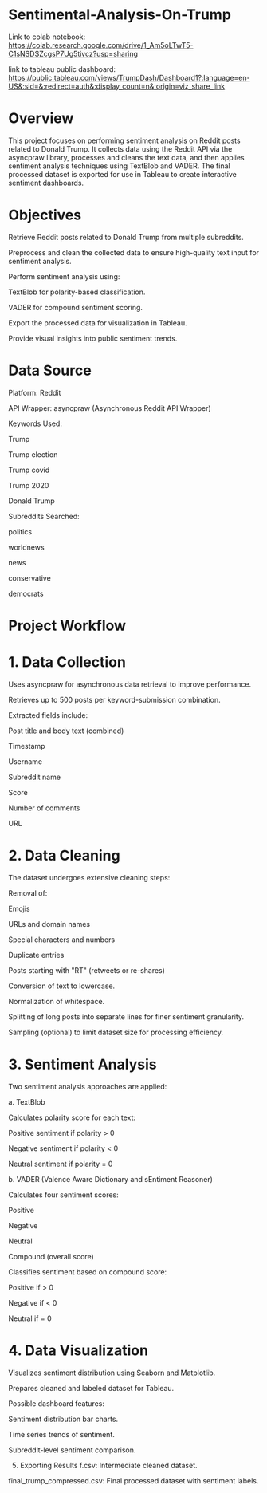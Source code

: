 # Sentimental-Analysis-On-Trump
Link to colab notebook: https://colab.research.google.com/drive/1_Am5oLTwT5-C1sNSDSZcgsP7Ug5tivcz?usp=sharing

link to tableau public dashboard: https://public.tableau.com/views/TrumpDash/Dashboard1?:language=en-US&:sid=&:redirect=auth&:display_count=n&:origin=viz_share_link
# Overview
This project focuses on performing sentiment analysis on Reddit posts related to Donald Trump.
It collects data using the Reddit API via the asyncpraw library, processes and cleans the text data, and then applies sentiment analysis techniques using TextBlob and VADER.
The final processed dataset is exported for use in Tableau to create interactive sentiment dashboards.

# Objectives
Retrieve Reddit posts related to Donald Trump from multiple subreddits.

Preprocess and clean the collected data to ensure high-quality text input for sentiment analysis.

Perform sentiment analysis using:

TextBlob for polarity-based classification.

VADER for compound sentiment scoring.

Export the processed data for visualization in Tableau.

Provide visual insights into public sentiment trends.

# Data Source
Platform: Reddit

API Wrapper: asyncpraw (Asynchronous Reddit API Wrapper)

Keywords Used:

Trump

Trump election

Trump covid

Trump 2020

Donald Trump

Subreddits Searched:

politics

worldnews

news

conservative

democrats

# Project Workflow
# 1. Data Collection

Uses asyncpraw for asynchronous data retrieval to improve performance.

Retrieves up to 500 posts per keyword-submission combination.

Extracted fields include:

Post title and body text (combined)

Timestamp

Username

Subreddit name

Score

Number of comments

URL

# 2. Data Cleaning
The dataset undergoes extensive cleaning steps:

Removal of:

Emojis

URLs and domain names

Special characters and numbers

Duplicate entries

Posts starting with "RT" (retweets or re-shares)

Conversion of text to lowercase.

Normalization of whitespace.

Splitting of long posts into separate lines for finer sentiment granularity.

Sampling (optional) to limit dataset size for processing efficiency.

# 3. Sentiment Analysis
Two sentiment analysis approaches are applied:

a. TextBlob

Calculates polarity score for each text:

Positive sentiment if polarity > 0

Negative sentiment if polarity < 0

Neutral sentiment if polarity = 0

b. VADER (Valence Aware Dictionary and sEntiment Reasoner)

Calculates four sentiment scores:

Positive

Negative

Neutral

Compound (overall score)

Classifies sentiment based on compound score:

Positive if > 0

Negative if < 0

Neutral if = 0

# 4. Data Visualization
Visualizes sentiment distribution using Seaborn and Matplotlib.

Prepares cleaned and labeled dataset for Tableau.

Possible dashboard features:

Sentiment distribution bar charts.

Time series trends of sentiment.

Subreddit-level sentiment comparison.

5. Exporting Results
f.csv: Intermediate cleaned dataset.

final_trump_compressed.csv: Final processed dataset with sentiment labels.

